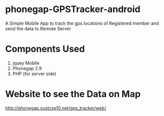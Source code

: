 phonegap-GPSTracker-android
===========================

A Simple Mobile App to track the gps locations of Registered member and send the data to Remote Server


Components Used
=======================
1. jquey Mobile
2. Phonegap 2.9
3. PHP (for server side)

Website to see the Data on Map
=======================
http://phonegap.sustcse10.net/gps_tracker/web/
